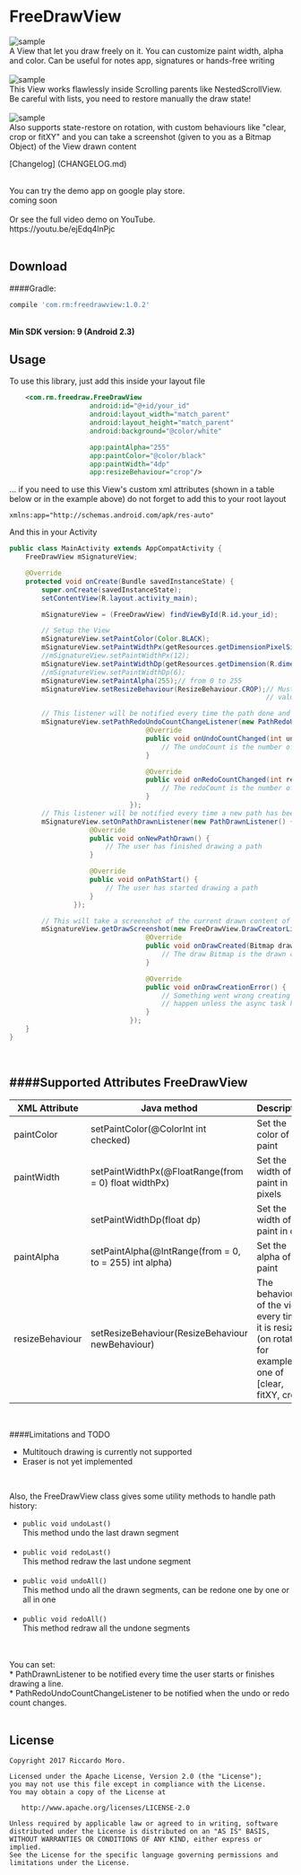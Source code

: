 FreeDrawView
======

<img src="sample.gif" title="sample" /> <br />
A View that let you draw freely on it. You can customize paint width, alpha and color. Can be useful for notes app, signatures or hands-free writing<br /><br />
<img src="sample_scrollable.gif" title="sample" /> <br />
This View works flawlessly inside Scrolling parents like NestedScrollView. Be careful with lists, you need to restore manually the draw state!<br /><br />
<img src="sample_rotation.gif" title="sample" /> <br />
Also supports state-restore on rotation, with custom behaviours like "clear, crop or fitXY" and you can take a screenshot (given to you as a Bitmap Object) of the View drawn content<br />

[Changelog] (CHANGELOG.md)<br />

<br />
You can try the demo app on google play store. <br />
coming soon <br /> <br />
Or see the full video demo on YouTube. <br />
https://youtu.be/ejEdq4lnPjc <br /> <br />

Download
------
####Gradle:
```groovy
compile 'com.rm:freedrawview:1.0.2'
```

<br />
<b>Min SDK version: 9 (Android 2.3) </b>
<br />

## Usage

To use this library, just add this inside your layout file

```xml
    <com.rm.freedraw.FreeDrawView
                    android:id="@+id/your_id"
                    android:layout_width="match_parent"
                    android:layout_height="match_parent"
                    android:background="@color/white"

                    app:paintAlpha="255"
                    app:paintColor="@color/black"
                    app:paintWidth="4dp"
                    app:resizeBehaviour="crop"/>
```

... if you need to use this View's custom xml attributes (shown in a table below or in the example above) do not forget to add this to your root layout
```
xmlns:app="http://schemas.android.com/apk/res-auto"
```

And this in your Activity
```java
public class MainActivity extends AppCompatActivity {
    FreeDrawView mSignatureView;

    @Override
    protected void onCreate(Bundle savedInstanceState) {
        super.onCreate(savedInstanceState);
        setContentView(R.layout.activity_main);

        mSignatureView = (FreeDrawView) findViewById(R.id.your_id);

        // Setup the View
        mSignatureView.setPaintColor(Color.BLACK);
        mSignatureView.setPaintWidthPx(getResources.getDimensionPixelSize(R.dimen.paint_width));
        //mSignatureView.setPaintWidthPx(12);
        mSignatureView.setPaintWidthDp(getResources.getDimension(R.dimen.paint_width));
        //mSignatureView.setPaintWidthDp(6);
        mSignatureView.setPaintAlpha(255);// from 0 to 255
        mSignatureView.setResizeBehaviour(ResizeBehaviour.CROP);// Must be one of ResizeBehaviour
                                                                // values;

        // This listener will be notified every time the path done and undone count changes
        mSignatureView.setPathRedoUndoCountChangeListener(new PathRedoUndoCountChangeListener() {
                                  @Override
                                  public void onUndoCountChanged(int undoCount) {
                                      // The undoCount is the number of the paths that can be undone
                                  }

                                  @Override
                                  public void onRedoCountChanged(int redoCount) {
                                      // The redoCount is the number of path removed that can be redrawn
                                  }
                              });
        // This listener will be notified every time a new path has been drawn
        mSignatureView.setOnPathDrawnListener(new PathDrawnListener() {
                    @Override
                    public void onNewPathDrawn() {
                        // The user has finished drawing a path
                    }

                    @Override
                    public void onPathStart() {
                        // The user has started drawing a path
                    }
                });

        // This will take a screenshot of the current drawn content of the view
        mSignatureView.getDrawScreenshot(new FreeDrawView.DrawCreatorListener() {
                                  @Override
                                  public void onDrawCreated(Bitmap draw) {
                                      // The draw Bitmap is the drawn content of the View
                                  }

                                  @Override
                                  public void onDrawCreationError() {
                                      // Something went wrong creating the bitmap, should never
                                      // happen unless the async task has been canceled
                                  }
                              });
    }
}
```

<br />

####Supported Attributes
FreeDrawView
------
| XML Attribute                 | Java method                                                     	| Description                                                                                                     	| Default value                                      	                                        |
|-------------------------	    |-----------------------------------------------------------------	|-----------------------------------------------------------------------------------------------------------------	|---------------------------------------------------------------------------------------------  |
| paintColor                  	| setPaintColor(@ColorInt int checked)                              | Set the color of the paint                                                                                      	| Color.BLACK                                              	                                    |
| paintWidth                  	| setPaintWidthPx(@FloatRange(from = 0) float widthPx)              | Set the width of the paint in pixels 	                                                                            | 4dp                                               	                                        |
|                       	    | setPaintWidthDp(float dp)                                        	| Set the width of the paint in dp                                                                                  | 4dp                                                	                                        |
| paintAlpha            	    | setPaintAlpha(@IntRange(from = 0, to = 255) int alpha)            | Set the alpha of the paint                                                                                       	| 255                                                	                                        |
| resizeBehaviour        	    | setResizeBehaviour(ResizeBehaviour newBehaviour)                	| The behaviour of the view every time it is resized (on rotation for example) one of [clear, fitXY, crop]          | ResizeBehaviour.CROP                          	                                            |

<br />

####Limitations and TODO
* Multitouch drawing is currently not supported <br />
* Eraser is not yet implemented <br />

<br />

Also, the FreeDrawView class gives some utility methods to handle path history: <br />
* ```public void undoLast()``` <br />
    This method undo the last drawn segment <br /> <br />
* ```public void redoLast()``` <br />
    This method redraw the last undone segment  <br /> <br />
* ```public void undoAll()``` <br />
    This method undo all the drawn segments, can be redone one by one or all in one <br /> <br />
* ```public void redoAll()``` <br />
    This method redraw all the undone segments <br /> <br />

<br />
You can set: <br/>
* PathDrawnListener to be notified every time the user starts or finishes drawing a line. <br />
* PathRedoUndoCountChangeListener to be notified when the undo or redo count changes. <br />
<br />

License
--------

    Copyright 2017 Riccardo Moro.

    Licensed under the Apache License, Version 2.0 (the "License");
    you may not use this file except in compliance with the License.
    You may obtain a copy of the License at

       http://www.apache.org/licenses/LICENSE-2.0

    Unless required by applicable law or agreed to in writing, software
    distributed under the License is distributed on an "AS IS" BASIS,
    WITHOUT WARRANTIES OR CONDITIONS OF ANY KIND, either express or implied.
    See the License for the specific language governing permissions and
    limitations under the License.
